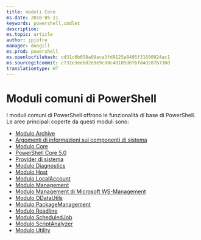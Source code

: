 ```yaml
---
title: moduli Core
ms.date: 2016-05-11
keywords: powershell,cmdlet
description: 
ms.topic: article
author: jpjofre
manager: dongill
ms.prod: powershell
ms.openlocfilehash: cd31c0b058a09aca3fd9125a8495f31600924ac1
ms.sourcegitcommit: c732e3ee6d2e0e9cd8c40105d6fbfd4d207b730d
translationtype: HT
---
```

#  <a name="the-powershell-common-modules"></a>Moduli comuni di PowerShell

I moduli comuni di PowerShell offrono le funzionalità di base di PowerShell.
Le aree principali coperte da questi moduli sono:

-  [Modulo Archive](core-modules/Microsoft.PowerShell.Archive-Module.md)
-  [Argomenti di informazioni sui componenti di sistema](core-modules/Windows-PowerShell-Core-About-Topics.md)
-  [Modulo Core](core-modules/Microsoft.PowerShell.Core-Module.md)
-  [PowerShell Core 5.0](core-modules/Windows-PowerShell-5.0.md)
-  [Provider di sistema](core-modules/Windows-PowerShell-Core-Providers.md)
-  [Modulo Diagnostics](core-modules/Microsoft.PowerShell.Diagnostics-Module.md)
-  [Modulo Host](core-modules/Microsoft.PowerShell.Host-Module.md)
-  [Modulo LocalAccount](core-modules/PSLocalAccount5-Module.md)
-  [Modulo Management](core-modules/Microsoft.PowerShell.Management-Module.md)
-  [Modulo Management di Microsoft WS-Management](core-modules/Microsoft.WSMan.Management-Module.md)
-  [Modulo ODataUtils](core-modules/Microsoft.PowerShell.ODataUtils-Module.md)
-  [Modulo PackageManagement](core-modules/PackageManagement-Module.md)
-  [Modulo Readline](core-modules/PSReadline-Module.md)
-  [Modulo ScheduledJob](core-modules/PSScheduledJob-Module.md)
-  [Modulo ScriptAnalyzer](core-modules/PSScriptAnalyzer-Module.md)
-  [Modulo Utility](core-modules/Microsoft.PowerShell.Utility-Module.md)
